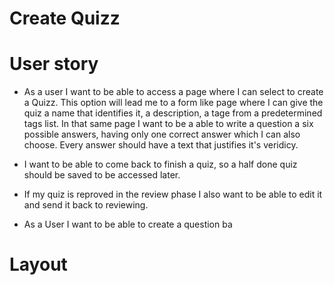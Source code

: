 # **Create Quizz**
# **User story**
*	As a user I want to be able to access a page where I can select to create a Quizz. This option will lead me to a form like page where I can give the quiz a name that identifies it, a description, a tage from a predetermined tags list. In that same page I want to be a able to write a question a six possible answers, having only one correct answer which I can also choose. Every answer should have a text that justifies it's veridicy.
*   I want to be able to come back to finish a quiz, so a half done quiz should be saved to be accessed later. 
*   If my quiz is reproved in the review phase I also want to be able to edit it and send it back to reviewing.

* As a User I want to be able to create a question ba

# **Layout**


